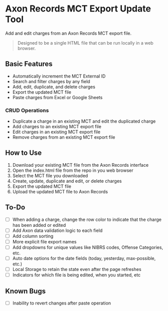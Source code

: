 # Axon Records MCT Export Update Tool

Add and edit charges from an Axon Records MCT export file. 

>Designed to be a single HTML file that can be run locally in a web browser. 

## Basic Features

- Automatically increment the MCT External ID
- Search and filter charges by any field
- Add, edit, duplicate, and delete charges
- Export the updated MCT file
- Paste charges from Excel or Google Sheets

### CRUD Operations

- Duplicate a charge in an existing MCT and edit the duplicated charge
- Add charges to an existing MCT export file
- Edit charges in an existing MCT export file
- Remove charges from an existing MCT export file


## How to Use

1. Download your existing MCT file from the Axon Records interface
2. Open the index.html file from the repo in you web browser
3. Select the MCT file you downloaded
4. Create, update, duplicate and edit, or delete charges
5. Export the updated MCT file
6. Upload the updated MCT file to Axon Records

## To-Do

- [ ] When adding a charge, change the row color to indicate that the charge has been added or edited
- [ ] Add Axon data validation logic to each field
- [ ] Add column sorting
- [ ] More explicit file export names
- [ ] Add dropdowns for unique values like NIBRS codes, Offense Categories, etc.
- [ ] Auto date options for the date fields (today, yesterday, max-possible, etc.)
- [ ] Local Storage to retain the state even after the page refreshes
- [ ] Indicators for which file is being edited, when you started, etc
  
## Known Bugs
- [ ] Inability to revert changes after paste operation

